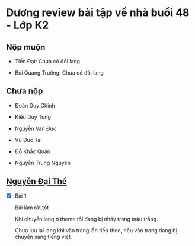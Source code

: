 # Dương review bài tập về nhà buổi 48 - Lớp K2

## Nộp muộn

- Tiến Đạt: Chưa có đổi lang

- Bùi Quang Trưởng: Chưa có đổi lang

## Chưa nộp

- Đoàn Duy Chinh

- Kiều Duy Tùng

- Nguyễn Văn Đức

- Vũ Đức Tài

- Đỗ Khắc Quân

- Nguyễn Trung Nguyên

## [Nguyễn Đại Thế](https://portfolio-product.vercel.app/)

- [x] Bài 1

  Bài làm rất tốt

  Khi chuyển lang ở theme tối đang bị nháy trang màu trắng.

  Chưa lưu lại lang khi vào trang lần tiếp theo, nếu vào trang đang bị chuyển sang tiếng việt.
